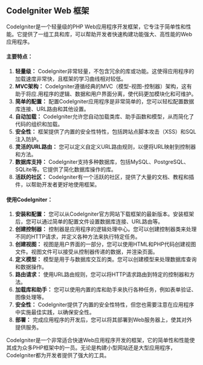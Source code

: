 ## CodeIgniter Web 框架

CodeIgniter是一个轻量级的PHP Web应用程序开发框架，它专注于简单性和性能。它提供了一组工具和库，可以帮助开发者快速构建功能强大、高性能的Web应用程序。

#### 主要特点：

1. **轻量级：** CodeIgniter非常轻量，不包含冗余的库或功能。这使得应用程序的加载速度非常快，且框架的学习曲线相对较低。
2. **MVC架构：** CodeIgniter遵循经典的MVC（模型-视图-控制器）架构，这有助于将应.用程序的逻辑、数据和用户界面分离，使代码更加模块化和可维护。
3. **简单的配置：** 配置CodeIgniter应用程序是非常简单的，您可以轻松配置数据库连接、URL路由和其他设置。
4. **自动加载：** CodeIgniter允许您自动加载类库、助手函数和模型，从而简化了代码的组织和加载。
5. **安全性：** 框架提供了内置的安全性特性，包括跨站点脚本攻击（XSS）和SQL注入防护。
6. **灵活的URL路由：** 您可以定义自定义URL路由规则，以便将URL映射到控制器和方法。
7. **数据库支持：** CodeIgniter支持多种数据库，包括MySQL、PostgreSQL、SQLite等。它提供了简化数据库操作的库。
8. **活跃的社区：** CodeIgniter有一个活跃的社区，提供了大量的文档、教程和插件，以帮助开发者更好地使用框架。

#### 使用CodeIgniter：

1. **安装和配置：** 您可以从CodeIgniter官方网站下载框架的最新版本。安装框架后，您可以通过简单的配置文件设置数据库连接、URL路由等。
2. **创建控制器：** 控制器是应用程序的逻辑处理中心。您可以创建控制器类来处理不同的HTTP请求，并定义各种方法来执行特定任务。
3. **创建视图：** 视图是用户界面的一部分，您可以使用HTML和PHP代码创建视图文件。视图文件可以接受从控制器传递的数据，并渲染页面。
4. **定义模型：** 模型是用于与数据库交互的类。您可以创建模型来处理数据库查询和数据操作。
5. **路由请求：** 使用URL路由规则，您可以将HTTP请求路由到特定的控制器和方法。
6. **加载库和助手：** 您可以使用内置的库和助手来执行各种任务，例如表单验证、图像处理等。
7. **安全性：** CodeIgniter提供了内置的安全性特性，但您也需要注意在应用程序中实施最佳实践，以确保安全性。
8. **部署：** 完成应用程序的开发后，您可以将其部署到Web服务器上，使其对外提供服务。

CodeIgniter是一个非常适合快速Web应用程序开发的框架，它的简单性和性能使其成为众多PHP框架中的一员。无论是构建小型网站还是大型应用程序，CodeIgniter都为开发者提供了强大的工具。